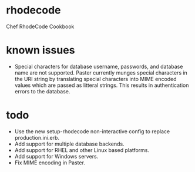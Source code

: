 rhodecode
=========

Chef RhodeCode Cookbook

known issues
=========

* Special characters for database username, passwords, and database name are
  not supported. Paster currently munges special characters in the URI string
  by translating special characters into MIME encoded values which are passed
  as litteral strings. This results in authentication errors to the database.

todo
=========

* Use the new setup-rhodecode non-interactive config to replace production.ini.erb.
* Add support for multiple database backends.
* Add support for RHEL and other Linux based platforms.
* Add support for Windows servers.
* Fix MIME encoding in Paster.
